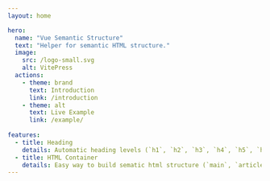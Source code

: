 ```yaml
---
layout: home

hero:
  name: "Vue Semantic Structure"
  text: "Helper for semantic HTML structure."
  image:
    src: /logo-small.svg
    alt: VitePress
  actions:
    - theme: brand
      text: Introduction
      link: /introduction
    - theme: alt
      text: Live Example
      link: /example/
      
features:
  - title: Heading
    details: Automatic heading levels (`h1`, `h2`, `h3`, `h4`, `h5`, `h6`)
  - title: HTML Container
    details: Easy way to build sematic html structure (`main`, `article`, `section`)
---
```



